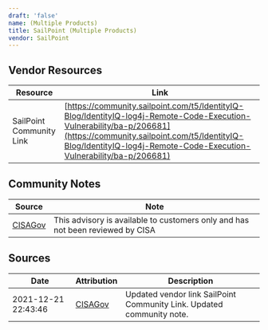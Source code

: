```yaml
---
draft: 'false'
name: (Multiple Products)
title: SailPoint (Multiple Products)
vendor: SailPoint
---
```


## Vendor Resources
| Resource | Link |
| --- | --- |
| SailPoint Community Link | [https://community.sailpoint.com/t5/IdentityIQ-Blog/IdentityIQ-log4j-Remote-Code-Execution-Vulnerability/ba-p/206681](https://community.sailpoint.com/t5/IdentityIQ-Blog/IdentityIQ-log4j-Remote-Code-Execution-Vulnerability/ba-p/206681) |


## Community Notes
| Source | Note |
| --- | --- |
| [CISAGov](https://raw.githubusercontent.com/cisagov/log4j-affected-db/develop/README.md) | This advisory is available to customers only and has not been reviewed by CISA |

## Sources
| Date | Attribution | Description |
| --- | --- | --- |
| 2021-12-21 22:43:46 | [CISAGov](https://raw.githubusercontent.com/cisagov/log4j-affected-db/develop/README.md) | Updated vendor link SailPoint Community Link. Updated community note.  |
